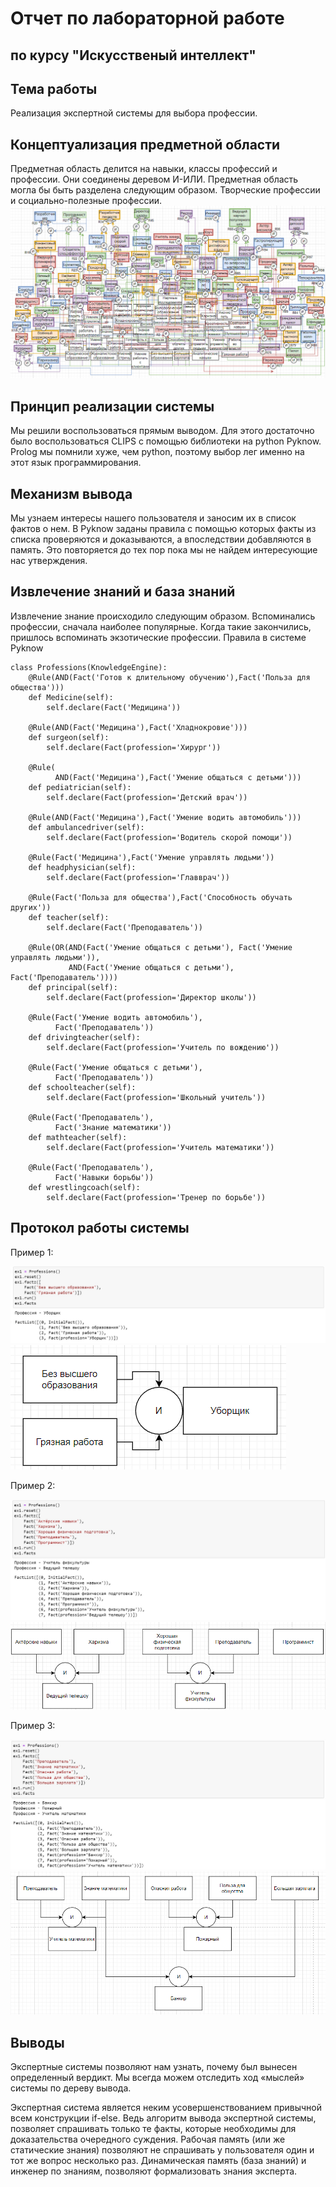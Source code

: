 # Отчет по лабораторной работе
## по курсу "Искусственый интеллект"

## Тема работы

Реализация экспертной системы для выбора профессии.

## Концептуализация предметной области

Предметная область делится на навыки, классы профессий и профессии.
Они соединены деревом И-ИЛИ.
Предметная область могла бы быть разделена следующим образом. Творческие профессии и социально-полезные профессии.
![Концептуализация](img/prof.jpg)

## Принцип реализации системы

Мы решили воспользоваться прямым выводом. Для этого достаточно было воспользоваться CLIPS с помощью библиотеки на python Pyknow. Prolog мы помнили хуже, чем python, поэтому выбор лег именно на этот язык программирования.

## Механизм вывода

Мы узнаем интересы нашего пользователя и заносим их в список фактов о нем. В Pyknow заданы правила с помощью которых факты из списка проверяются и доказываются, а впоследствии добавляются в память. Это повторяется до тех пор пока мы не найдем интересующие нас утверждения.

## Извлечение знаний и база знаний

Извлечение знание происходило следующим образом. Вспоминались профессии, сначала наиболее популярные. Когда такие закончились, пришлось вспоминать экзотические профессии.
Правила в системе Pyknow
```
class Professions(KnowledgeEngine):
    @Rule(AND(Fact('Готов к длительному обучению'),Fact('Польза для общества')))      
    def Medicine(self):
        self.declare(Fact('Медицина'))
        
    @Rule(AND(Fact('Медицина'),Fact('Хладнокровие')))
    def surgeon(self):
        self.declare(Fact(profession='Хирург'))

    @Rule(
          AND(Fact('Медицина'),Fact('Умение общаться с детьми')))
    def pediatrician(self):
        self.declare(Fact(profession='Детский врач'))
        
    @Rule(AND(Fact('Медицина'),Fact('Умение водить автомобиль')))
    def ambulancedriver(self):
        self.declare(Fact(profession='Водитель скорой помощи'))
        
    @Rule(Fact('Медицина'),Fact('Умение управлять людьми'))
    def headphysician(self):
        self.declare(Fact(profession='Главврач'))

    @Rule(Fact('Польза для общества'),Fact('Способность обучать других'))
    def teacher(self):
        self.declare(Fact('Преподаватель'))

    @Rule(OR(AND(Fact('Умение общаться с детьми'), Fact('Умение управлять людьми')),
             AND(Fact('Умение общаться с детьми'), Fact('Преподаватель'))))
    def principal(self):
        self.declare(Fact(profession='Директор школы'))

    @Rule(Fact('Умение водить автомобиль'),
          Fact('Преподаватель'))
    def drivingteacher(self):
        self.declare(Fact(profession='Учитель по вождению'))

    @Rule(Fact('Умение общаться с детьми'),
          Fact('Преподаватель'))
    def schoolteacher(self):
        self.declare(Fact(profession='Школьный учитель'))

    @Rule(Fact('Преподаватель'),
          Fact('Знание математики'))
    def mathteacher(self):
        self.declare(Fact(profession='Учитель математики'))

    @Rule(Fact('Преподаватель'),
          Fact('Навыки борьбы'))
    def wrestlingcoach(self):
        self.declare(Fact(profession='Тренер по борьбе'))
```
## Протокол работы системы

Пример 1:

![Пример 1](img/1.1.jpg)
![Пример 1](img/ex3.jpg)


Пример 2:


![Пример 2](img/2.1.jpg)
![Пример 2](img/ex2.jpg)

Пример 3:

![Пример 3](img/3.1.jpg)
![Пример 3](img/ex1.jpg)

## Выводы

Экспертные системы позволяют нам узнать, почему был вынесен определенный вердикт. Мы всегда можем отследить ход «мыслей» системы по дереву вывода.

Экспертная система является неким усовершенствованием привычной всем конструкции if-else. Ведь алгоритм вывода экспертной системы, позволяет спрашивать только те факты, которые необходимы для доказательства очередного суждения. Рабочая память (или же статические знания) позволяют не спрашивать у пользователя один и тот же вопрос несколько раз. Динамическая память (база знаний) и инженер по знаниям, позволяют формализовать знания эксперта.


